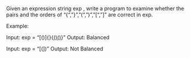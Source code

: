 Given an expression string exp , write a program to examine whether the pairs and the orders of “{“,”}”,”(“,”)”,”[“,”]” are correct in exp.

Example:

Input: exp = “[()]{}{[()()]()}”
Output: Balanced

Input: exp = “[(])”
Output: Not Balanced
